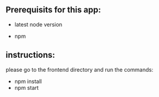 ## Prerequisits for this app:

- latest node version

- npm

## instructions:

please go to the frontend directory and run the commands:

- npm install
- npm start
